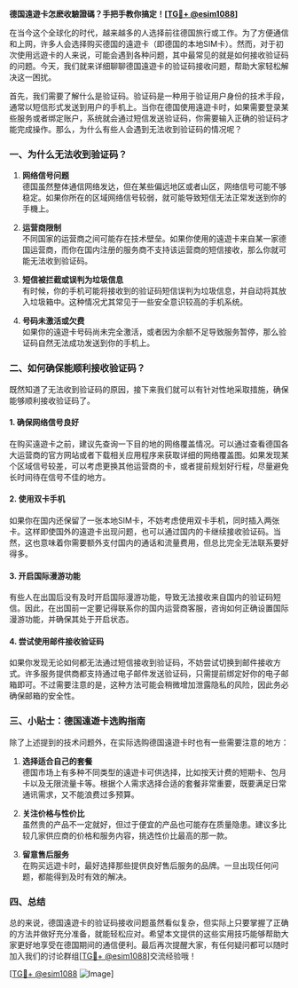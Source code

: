 **德国遠遊卡怎麽收驗證碼？手把手教你搞定！[[TG💪+ @esim1088](https://t.me/s/esim1088)]**

在当今这个全球化的时代，越来越多的人选择前往德国旅行或工作。为了方便通信和上网，许多人会选择购买德国的遠遊卡（即德国的本地SIM卡）。然而，对于初次使用远遊卡的人来说，可能会遇到各种问题，其中最常见的就是如何接收验证码的问题。今天，我们就来详细聊聊德国遠遊卡的验证码接收问题，帮助大家轻松解决这一困扰。

首先，我们需要了解什么是验证码。验证码是一种用于验证用户身份的技术手段，通常以短信形式发送到用户的手机上。当你在德国使用遠遊卡时，如果需要登录某些服务或者绑定账户，系统就会通过短信发送验证码，你需要输入正确的验证码才能完成操作。那么，为什么有些人会遇到无法收到验证码的情况呢？

### 一、为什么无法收到验证码？

1. **网络信号问题**  
   德国虽然整体通信网络发达，但在某些偏远地区或者山区，网络信号可能不够稳定。如果你所在的区域网络信号较弱，就可能导致短信无法正常发送到你的手機上。

2. **运营商限制**  
   不同国家的运营商之间可能存在技术壁垒。如果你使用的遠遊卡来自某一家德国运营商，而你在国内注册的服务商不支持该运营商的短信接收，那么你就可能无法收到验证码。

3. **短信被拦截或误判为垃圾信息**  
   有时候，你的手机可能将接收到的验证码短信误判为垃圾信息，并自动将其放入垃圾箱中。这种情况尤其常见于一些安全意识较高的手机系统。

4. **号码未激活或欠费**  
   如果你的遠遊卡号码尚未完全激活，或者因为余额不足导致服务暂停，那么验证码自然无法成功发送到你的手机上。

### 二、如何确保能顺利接收验证码？

既然知道了无法收到验证码的原因，接下来我们就可以有针对性地采取措施，确保能够顺利接收验证码了。

#### 1. 确保网络信号良好
在购买遠遊卡之前，建议先查询一下目的地的网络覆盖情况。可以通过查看德国各大运营商的官方网站或者下载相关应用程序来获取详细的网络覆盖图。如果发现某个区域信号较差，可以考虑更换其他运营商的卡，或者提前规划好行程，尽量避免长时间待在信号不佳的地方。

#### 2. 使用双卡手机
如果你在国内还保留了一张本地SIM卡，不妨考虑使用双卡手机，同时插入两张卡。这样即使国外的遠遊卡出现问题，也可以通过国内的卡继续接收验证码。当然，这也意味着你需要额外支付国内的通话和流量费用，但总比完全无法联系要好得多。

#### 3. 开启国际漫游功能
有些人在出国后没有及时开启国际漫游功能，导致无法接收来自国内的验证码短信。因此，在出国前一定要记得联系你的国内运营商客服，咨询如何正确设置国际漫游功能，并确保其处于开启状态。

#### 4. 尝试使用邮件接收验证码
如果你发现无论如何都无法通过短信接收到验证码，不妨尝试切换到邮件接收方式。许多服务提供商都支持通过电子邮件发送验证码，只需提前绑定好你的电子邮箱即可。不过需要注意的是，这种方法可能会稍微增加泄露隐私的风险，因此务必确保邮箱的安全性。

### 三、小贴士：德国遠遊卡选购指南

除了上述提到的技术问题外，在实际选购德国遠遊卡时也有一些需要注意的地方：

1. **选择适合自己的套餐**  
   德国市场上有多种不同类型的遠遊卡可供选择，比如按天计费的短期卡、包月卡以及无限流量卡等。根据个人需求选择合适的套餐非常重要，既要满足日常通讯需求，又不能浪费过多预算。

2. **关注价格与性价比**  
   虽然贵的产品不一定就好，但过于便宜的产品也可能存在质量隐患。建议多比较几家供应商的价格和服务内容，挑选性价比最高的那一款。

3. **留意售后服务**  
   在购买远遊卡时，最好选择那些提供良好售后服务的品牌。一旦出现任何问题，都能得到及时有效的解决。

### 四、总结

总的来说，德国遠遊卡的验证码接收问题虽然看似复杂，但实际上只要掌握了正确的方法并做好充分准备，就能轻松应对。希望本文提供的这些实用技巧能够帮助大家更好地享受在德国期间的通信便利。最后再次提醒大家，有任何疑问都可以随时加入我们的讨论群组[[TG💪+ @esim1088](https://t.me/s/esim1088)]交流经验哦！

[[TG💪+ @esim1088](https://t.me/s/esim1088) ![Image](https://i.postimg.cc/4NQfJmqS/Snipaste-2025-05-13-00-14-12.png)]